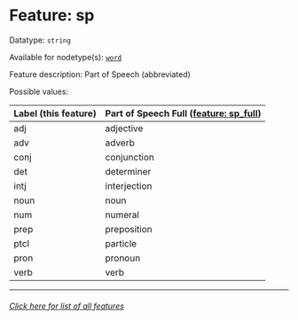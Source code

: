 # Feature: sp

Datatype: `string`

Available for nodetype(s): [`word`](wordnodefeatures.md)

Feature description: Part of Speech (abbreviated)

Possible values:

Label (this feature) | Part of Speech Full ([feature: sp_full](sp_full.md))
--- | ---
adj | adjective
adv | adverb
conj | conjunction
det | determiner
intj | interjection
noun | noun
num | numeral
prep | preposition
ptcl | particle
pron | pronoun
verb | verb



---
###### [Click here for list of all features](home.md)
